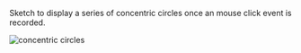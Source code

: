 Sketch to display a series of concentric circles once an mouse click event is recorded.

![concentric circles]("./concentricCircles.png")
